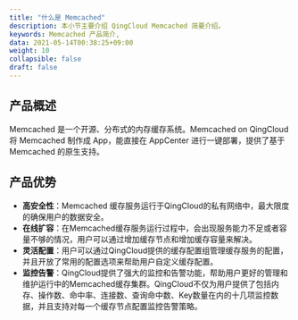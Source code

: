 ```yaml
---
title: "什么是 Memcached"
description: 本小节主要介绍 QingCloud Memcached 简要介绍。 
keywords: Memcached 产品简介, 
data: 2021-05-14T00:38:25+09:00
weight: 10
collapsible: false
draft: false
---
```




## 产品概述

Memcached 是一个开源、分布式的内存缓存系统。Memcached on QingCloud 将 Memcached 制作成 App，能直接在 AppCenter 进行一键部署，提供了基于 Memcached 的原生支持。

## 产品优势

- **高安全性**：Memcached 缓存服务运行于QingCloud的私有网络中，最大限度的确保用户的数据安全。
- **在线扩容**：在Memcached缓存服务运行过程中，会出现服务能力不足或者容量不够的情况，用户可以通过增加缓存节点和增加缓存容量来解决。
- **灵活配置**：用户可以通过QingCloud提供的缓存配置组管理缓存服务的配置，并且开放了常用的配置选项来帮助用户自定义缓存配置。
- **监控告警**：QingCloud提供了强大的监控和告警功能，帮助用户更好的管理和维护运行中的Memcached缓存集群。QingCloud不仅为用户提供了包括内存、操作数、命中率、连接数、查询命中数、Key数量在内的十几项监控数据，并且支持对每一个缓存节点配置监控告警策略。
